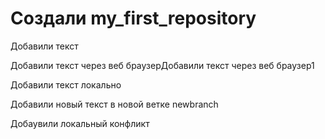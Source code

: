 ﻿# Создали my_first_repository

Добавили текст

Добавили текст через веб браузерДобавили текст через веб браузер1

Добавили текст локально

Добавили новый текст в новой ветке newbranch

Добаувили локальный конфликт